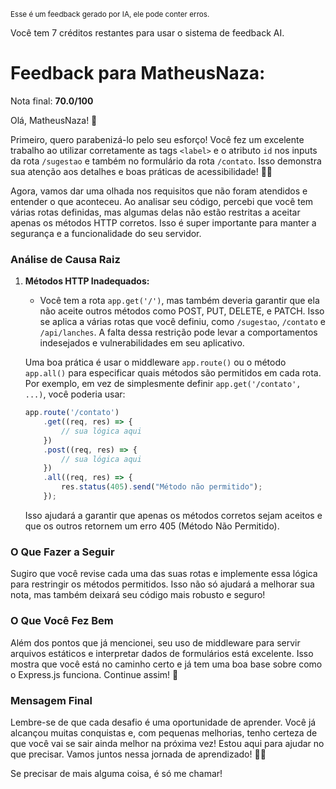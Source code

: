 <sup>Esse é um feedback gerado por IA, ele pode conter erros.</sup>

Você tem 7 créditos restantes para usar o sistema de feedback AI.

# Feedback para MatheusNaza:

Nota final: **70.0/100**

Olá, MatheusNaza! 🚀

Primeiro, quero parabenizá-lo pelo seu esforço! Você fez um excelente trabalho ao utilizar corretamente as tags `<label>` e o atributo `id` nos inputs da rota `/sugestao` e também no formulário da rota `/contato`. Isso demonstra sua atenção aos detalhes e boas práticas de acessibilidade! 👏🎉

Agora, vamos dar uma olhada nos requisitos que não foram atendidos e entender o que aconteceu. Ao analisar seu código, percebi que você tem várias rotas definidas, mas algumas delas não estão restritas a aceitar apenas os métodos HTTP corretos. Isso é super importante para manter a segurança e a funcionalidade do seu servidor.

### Análise de Causa Raiz

1. **Métodos HTTP Inadequados:** 
   - Você tem a rota `app.get('/')`, mas também deveria garantir que ela não aceite outros métodos como POST, PUT, DELETE, e PATCH. Isso se aplica a várias rotas que você definiu, como `/sugestao`, `/contato` e `/api/lanches`. A falta dessa restrição pode levar a comportamentos indesejados e vulnerabilidades em seu aplicativo. 
   
   Uma boa prática é usar o middleware `app.route()` ou o método `app.all()` para especificar quais métodos são permitidos em cada rota. Por exemplo, em vez de simplesmente definir `app.get('/contato', ...)`, você poderia usar:

   ```javascript
   app.route('/contato')
       .get((req, res) => {
           // sua lógica aqui
       })
       .post((req, res) => {
           // sua lógica aqui
       })
       .all((req, res) => {
           res.status(405).send("Método não permitido");
       });
   ```

   Isso ajudará a garantir que apenas os métodos corretos sejam aceitos e que os outros retornem um erro 405 (Método Não Permitido).

### O Que Fazer a Seguir

Sugiro que você revise cada uma das suas rotas e implemente essa lógica para restringir os métodos permitidos. Isso não só ajudará a melhorar sua nota, mas também deixará seu código mais robusto e seguro!

### O Que Você Fez Bem

Além dos pontos que já mencionei, seu uso de middleware para servir arquivos estáticos e interpretar dados de formulários está excelente. Isso mostra que você está no caminho certo e já tem uma boa base sobre como o Express.js funciona. Continue assim! 🌟

### Mensagem Final

Lembre-se de que cada desafio é uma oportunidade de aprender. Você já alcançou muitas conquistas e, com pequenas melhorias, tenho certeza de que você vai se sair ainda melhor na próxima vez! Estou aqui para ajudar no que precisar. Vamos juntos nessa jornada de aprendizado! 🚀💡

Se precisar de mais alguma coisa, é só me chamar!